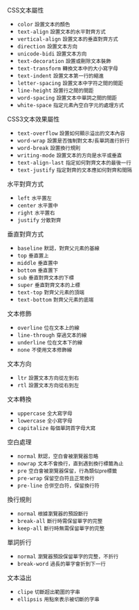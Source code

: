 CSS文本屬性
- `color` <small>設置文本的顏色</small>
- `text-align` <small>設置文本的水平對齊方式</small>
- `vertical-align` <small>設置文本的垂直對齊方式</small>
- `direction` <small>設置文本方向</small>
- `unicode-bidi` <small>設置文本方向</small>
- `text-decoration` <small>設置或刪除文本裝飾</small>
- `text-transform` <small>轉換文本中的大小寫字母</small>
- `text-indent` <small>設置文本第一行的縮進</small>
- `letter-spacing` <small>設置文本中字符之間的間距</small>
- `line-height` <small>設置行之間的間距</small>
- `word-spacing` <small>設置文本中單詞之間的間距</small>
- `white-space` <small>指定元素內空白字元的處理方式</small>

CSS3文本效果屬性
- `text-overflow` <small>設置如何顯示溢出的文本內容</small>
- `word-wrap`	<small>設置是否強制對文本/長單詞進行折行</small>
- `word-break` <small>設置換行規則</small>
- `writing-mode` <small>設置文本的方向是水平或垂直</small>
- `text-align-last` <small>指定如何對齊文本的最後一行</small>
- `text-justify` <small>指定對齊的文本應如何對齊和間隔</small>

水平對齊方式
- `left` <small>水平置左</small>
- `center` <small>水平置中</small>
- `right` <small>水平置右</small>
- `justify` <small>分散對齊</small>

垂直對齊方式
- `baseline` <small>默認，對齊父元素的基線</small>
- `top` <small>垂直置上</small>
- `middle` <small>垂直置中</small>
- `bottom` <small>垂直置下</small>
- `sub` <small>垂直對齊文本的下標</small>
- `super` <small>垂直對齊文本的上標</small>
- `text-top` <small>對齊父元素的頂端</small>
- `text-bottom` <small>對齊父元素的底端</small>

文本修飾
- `overline` <small>位在文本上的線</small>
- `line-through` <small>穿過文本的線</small>
- `underline` <small>位在文本下的線</small>
- `none` <small>不使用文本修飾線</small>

文本方向
- `ltr` <small>設置文本方向從左到右</small>
- `rtl` <small>設置文本方向從右到左</small>

文本轉換
- `uppercase` <small>全大寫字母</small>
- `lowercase` <small>全小寫字母</small>
- `capitalize` <small>每個單詞首字母大寫</small>

空白處理
- `normal` <small>默認，空白會被瀏覽器忽略</small>
- `nowrap` <small>文本不會換行，直到遇到換行標籤為止</small>
- `pre` <small>空白會被瀏覽器保留，行為類似pre標籤</small>
- `pre-wrap` <small>保留空白符且正常換行</small>
- `pre-line` <small>合併空白符，保留換行符</small>

換行規則
- `normal` <small>根據瀏覽器的預設斷行</small>
- `break-all` <small>斷行時需保留單字的完整</small>
- `keep-all` <small>斷行時無需保留單字的完整</small>

單詞折行
- `normal` <small>瀏覽器預設保留單字的完整，不折行</small>
- `break-word` <small>過長的單字會折到下一行</small>

文本溢出
- `clipe` <small>切斷超出範圍的字串</small>
- `ellipsis` <small>用點來表示被切斷的字串</small>